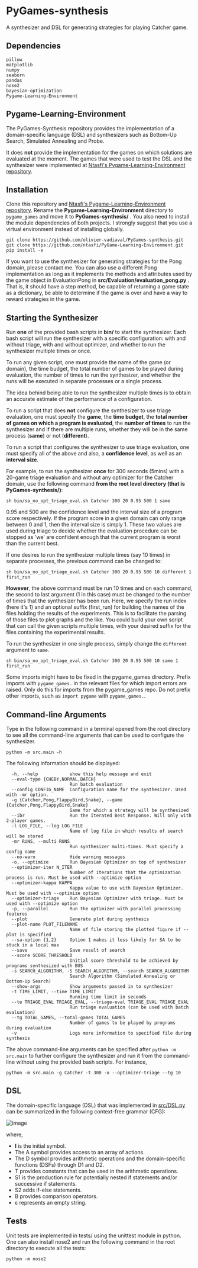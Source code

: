 # PyGames-synthesis
A synthesizer and DSL for generating strategies for playing Catcher game.

## Dependencies

```
pillow
matplotlib
numpy
seaborn
pandas
nose2
bayesian-optimization
Pygame-Learning-Environment
```

## Pygame-Learning-Environment
The PyGames-Synthesis repository provides the implementation of a domain-specific language (DSL) and synthesizers such as Bottom-Up Search, Simulated Annealing and Probe.

It does **not** provide the implementation for the games on which solutions are evaluated at the moment. The games that were used to test the
DSL and the synthesizer were implemented at [Ntasfi's Pygame-Learning-Environment repository](https://github.com/ntasfi/PyGame-Learning-Environment).

## Installation

Clone this repository and [Ntasfi's Pygame-Learning-Environment repository](https://github.com/ntasfi/PyGame-Learning-Environment). Rename the __Pygame-Learning-Environment__ directory to ```pygame_games``` and move it to __PyGames-synthesis/__ . You also need to install the module dependencies of both projects. I strongly suggest that you use a virtual environment instead of installing globally.

```console
git clone https://github.com/olivier-vadiaval/PyGames-synthesis.git
git clone https://github.com/ntasfi/PyGame-Learning-Environment.git
pip install -e
```

If you want to use the synthesizer for generating strategies for the Pong domain, please contact me. You can also use a different Pong implementation as long as it implements the methods and attributes used by the game object in EvaluationPong in __src/Evaluation/evaluation_pong.py__ . That is, it should have a step method, be capable of returning a game state as a dictionary, be able to determine if the game is over and have a way to reward strategies in the game.

## Starting the Synthesizer
Run __one__ of the provided bash scripts in __bin/__ to start the synthesizer. Each bash script will run the synthesizer with a specific configuration: with and without triage, with and without optimizer, and whether to run the synthesizer multiple times or once.

To run any given script, one must provide the name of the game (or domain), the time budget, the total number of games to be played during evaluation, the number of times to run the synthesizer, and whether the runs will be executed in separate processes or a single process.

The idea behind being able to run the synthesizer multiple times is to obtain an accurate estimate of the performance of a configuration.

To run a script that does __not__ configure the synthesizer to use triage evaluation, one must specify the __game__, the __time budget__, the __total number of games on which a program is evaluated__, the __number of times__ to run the synthesizer and if there are multiple runs, whether they will be in the same process (__same__) or not (__different__).

To run a script that configures the synthesizer to use triage evaluation, one must specify all of the above and also, a __confidence level__, as well as an __interval size__.

For example, to run the synthesizer __once__ for 300 seconds (5mins) with a 20-game triage evaluation and without any optimizer for the Catcher domain, use the following command __from the root level directory (that is PyGames-synthesis/)__:

```console
sh bin/sa_no_opt_triage_eval.sh Catcher 300 20 0.95 500 1 same
```

0.95 and 500 are the confidence level and the interval size of a program score respectively. If the program score in a given domain can only range between 0 and 1, then the interval size is simply 1. These two values are used during triage to decide whether the evaluation procedure can be stopped as 'we' are confident enough that the current program is worst than the current best.

If one desires to run the synthesizer multiple times (say 10 times) in separate processes, the previous command can be changed to:

```console
sh bin/sa_no_opt_triage_eval.sh Catcher 300 20 0.95 500 10 different 1 first_run
```

__However__, the above command must be run 10 times and on each command, the second to last argument (1 in this case) must be changed to the number of times that the synthesizer has been run. Here, we specify the run index (here it's 1) and an optional suffix (first_run) for building the names of the files holding the results of the experiments. This is to facilitate the parsing of those files to plot graphs and the like. You could build your own script that can call the given scripts multiple times, with your desired suffix for the files containing the experimental results.

To run the synthesizer in one single process, simply change the ```different``` argument to ```same```.

```console
sh bin/sa_no_opt_triage_eval.sh Catcher 300 20 0.95 500 10 same 1 first_run
```

Some imports might have to be fixed in the pygame_games directory. Prefix imports with ```pygame_games.``` in the relevant files for which import errors are raised. Only do this for imports from the pygame_games repo. Do not prefix other imports, such as ```import pygame``` with ```pygame_games.```.

## Command-line Arguments

Type in the following command in a terminal opened from the root directory to see all the command-line arguments that can be used to configure the synthesizer.

```console
python -m src.main -h
```

The following information should be displayed:

```
  -h, --help            show this help message and exit
  --eval-type {CHEBY,NORMAL,BATCH}
                        Run batch evaluation
  --config CONFIG_NAME  Configuration name for the synthesizer. Used with -mr option.
  -g {Catcher,Pong,FlappyBird,Snake}, --game {Catcher,Pong,FlappyBird,Snake}
                        Game for which a strategy will be synthesized
  --ibr                 Run the Iterated Best Response. Will only with 2-player games.
  -l LOG_FILE, --log LOG_FILE
                        Name of log file in which results of search will be stored
  -mr RUNS, --multi RUNS
                        Run synthesizer multi-times. Must specify a config name
  --no-warn             Hide warning messages
  -o, --optimize        Run Bayesian Optimizer on top of synthesizer
  --optimizer-iter N_ITER
                        Number of iterations that the optimization process is run. Must be used with --optimize option
  --optimizer-kappa KAPPA
                        Kappa value to use with Bayesian Optimizer. Must be used with --optimize option
  --optimizer-triage    Run Bayesian Optimizer with triage. Must be used with --optimize option
  -p, --parallel        Run the optimizer with parallel processing features
  --plot                Generate plot during synthesis
  --plot-name PLOT_FILENAME
                        Name of file storing the plotted figure if --plot is specified
  --sa-option {1,2}     Option 1 makes it less likely for SA to be stuck in a local max
  --save                Save result of search
  --score SCORE_THRESHOLD
                        Initial score threshold to be achieved by programs synthesized with BUS
  -s SEARCH_ALGORITHM, -S SEARCH_ALGORITHM, --search SEARCH_ALGORITHM
                        Search Algorithm (Simulated Annealing or Bottom-Up Search)
  --show-args           Show arguments passed in to synthesizer
  -t TIME_LIMIT, --time TIME_LIMIT
                        Running time limit in seconds
  --te TRIAGE_EVAL TRIAGE_EVAL, --triage-eval TRIAGE_EVAL TRIAGE_EVAL
                        Run triage evaluation (can be used with batch evaluation)
  --tg TOTAL_GAMES, --total-games TOTAL_GAMES
                        Number of games to be played by programs during evaluation
  -v                    Logs more information to specified file during synthesis
```

The above command-line arguments can be specified after ```python -m src.main``` to further configure the synthesizer and run it from the command-line without using the provided bash scripts. For instance,

```console
python -m src.main -g Catcher -t 300 -o --optimizer-triage --tg 10
```

## DSL

The domain-specific language (DSL) that was implemented in [src/DSL.py](https://github.com/olivier-vadiaval/catcher-synthesis/blob/main/src/DSL.py) can be summarized in the
following context-free grammar (CFG):

![image](https://user-images.githubusercontent.com/59672031/131173305-e1681cb0-0f96-4b54-bce8-f43f98bf223d.png)

where,
* **I** is the initial symbol. 
* The A symbol provides access to an array of actions.
* The D symbol provides arithmetic operations and the domain-specific functions (DSFs) through D1 and D2.
* T provides constants that can be used in the arithmetic operations.
* S1 is the production rule for potentially nested if statements and/or successive if statements.
* S2 adds if-else statements.
* B provides comparison operators.
* ε represents an empty string.

## Tests

Unit tests are implemented in tests/ using the unittest module in python. One can also install nose2 and run the following command in the root directory
to execute all the tests:

```console
python -m nose2
```
